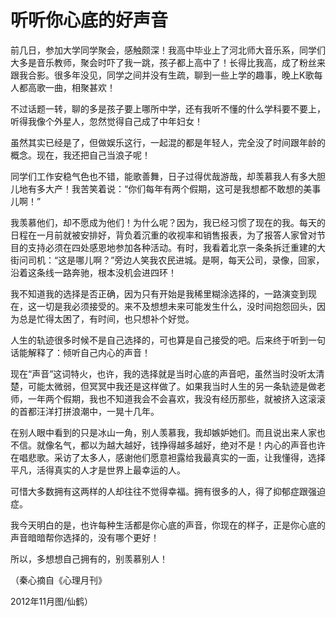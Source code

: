 # 听听你心底的好声音

前几日，参加大学同学聚会，感触颇深！我高中毕业上了河北师大音乐系，同学们大多是音乐教师，聚会时吓了我一跳，孩子都上高中了！长得比我高，成了粉丝来跟我合影。很多年没见，同学之间并没有生疏，聊到一些上学的趣事，晚上K歌每人都高歌一曲，相聚甚欢！

不过话题一转，聊的多是孩子要上哪所中学，还有我听不懂的什么学科要不要上，听得我像个外星人，忽然觉得自己成了中年妇女！

虽然其实已经是了，但做娱乐这行，一起混的都是年轻人，完全没了时间跟年龄的概念。现在，我还把自己当浪子呢！

同学们工作安稳气色也不错，能歌善舞，日子过得优哉游哉，却羡慕我人有多大胆儿地有多大产！我苦笑着说：“你们每年有两个假期，这可是我想都不敢想的美事儿啊！”

我羡慕他们，却不愿成为他们！为什么呢？因为，我已经习惯了现在的我。每天的日程在一月前就被安排好，背负着沉重的收视率和销售报表，为了报答人家曾对节目的支持必须在四处感恩地参加各种活动。有时，我看着北京一条条拆迁重建的大街问司机：“这是哪儿啊？”旁边人笑我农民进城。是啊，每天公司，录像，回家，沿着这条线一路奔驰，根本没机会进四环！

我不知道我的选择是否正确，因为只有开始是我稀里糊涂选择的，一路演变到现在，这一切是我必须接受的。来不及想想未来可能发生什么，没时间抱怨回头，因为总是忙得太困了，有时间，也只想补个好觉。

人生的轨迹很多时候不是自己选择的，可也算是自己接受的吧。后来终于听到一句话能解释了：倾听自己内心的声音！

现在“声音”这词特火，也许，我的选择就是当时心底的声音吧，虽然当时没听太清楚，可能太微弱，但冥冥中我还是这样做了。如果我当时人生的另一条轨迹是做老师，一年两个假期，我也不知道我会不会喜欢，我没有经历那些，就被挤入这滚滚的首都汪洋打拼浪潮中，一晃十几年。

在别人眼中看到的只是冰山一角，别人羡慕我，我却嫉妒她们。而且说出来人家也不信。就像名气，都以为越大越好，钱挣得越多越好，绝对不是！内心的声音也许在唱悲歌。采访了太多人，感谢他们愿意袒露给我最真实的一面，让我懂得，选择平凡，活得真实的人才是世界上最幸运的人。

可惜大多数拥有这两样的人却往往不觉得幸福。拥有很多的人，得了抑郁症跟强迫症。

我今天明白的是，也许每种生活都是你心底的声音，你现在的样子，正是你心底的声音暗暗帮你选择的，没有哪个更好！

所以，多想想自己拥有的，别羡慕别人！

（秦心摘自《心理月刊》

2012年11月图/仙鹤）